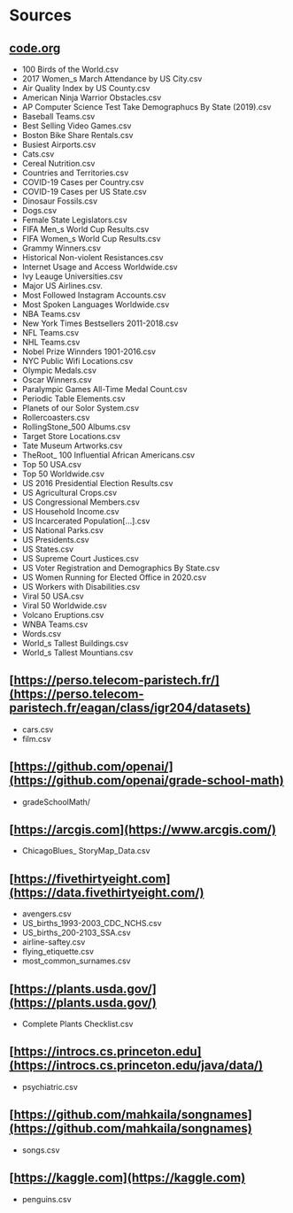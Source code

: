 # Sources

## [code.org](https://code.org/)

- 100 Birds of the World.csv
- 2017 Women_s March Attendance by US City.csv
- Air Quality Index by US County.csv
- American Ninja Warrior Obstacles.csv
- AP Computer Science Test Take Demographucs By State (2019).csv
- Baseball Teams.csv
- Best Selling Video Games.csv
- Boston Bike Share Rentals.csv
- Busiest Airports.csv
- Cats.csv
- Cereal Nutrition.csv
- Countries and Territories.csv
- COVID-19 Cases per Country.csv
- COVID-19 Cases per US State.csv
- Dinosaur Fossils.csv
- Dogs.csv
- Female State Legislators.csv
- FIFA Men_s World Cup Results.csv
- FIFA Women_s World Cup Results.csv
- Grammy Winners.csv
- Historical Non-violent Resistances.csv
- Internet Usage and Access Worldwide.csv
- Ivy Leauge Universities.csv
- Major US Airlines.csv.
- Most Followed Instagram Accounts.csv
- Most Spoken Languages Worldwide.csv
- NBA Teams.csv
- New York Times Bestsellers 2011-2018.csv
- NFL Teams.csv
- NHL Teams.csv
- Nobel Prize Winnders 1901-2016.csv
- NYC Public Wifi Locations.csv
- Olympic Medals.csv
- Oscar Winners.csv
- Paralympic Games All-Time Medal Count.csv
- Periodic Table Elements.csv
- Planets of our Solor System.csv
- Rollercoasters.csv
- RollingStone_500 Albums.csv
- Target Store Locations.csv
- Tate Museum Artworks.csv
- TheRoot_ 100 Influential African Americans.csv
- Top 50 USA.csv
- Top 50 Worldwide.csv
- US 2016 Presidential Election Results.csv
- US Agricultural Crops.csv
- US Congressional Members.csv
- US Household Income.csv
- US Incarcerated Population\[...\].csv
- US National Parks.csv
- US Presidents.csv
- US States.csv
- US Supreme Court Justices.csv
- US Voter Registration and Demographics By State.csv
- US Women Running for Elected Office in 2020.csv
- US Workers with Disabilities.csv
- Viral 50 USA.csv
- Viral 50 Worldwide.csv
- Volcano Eruptions.csv
- WNBA Teams.csv
- Words.csv
- World_s Tallest Buildings.csv
- World_s Tallest Mountians.csv

## [https://perso.telecom-paristech.fr/](https://perso.telecom-paristech.fr/eagan/class/igr204/datasets)

- cars.csv
- film.csv

## [https://github.com/openai/](https://github.com/openai/grade-school-math)

- gradeSchoolMath/

## [https://arcgis.com](https://www.arcgis.com/)

- ChicagoBlues\_ StoryMap_Data.csv

## [https://fivethirtyeight.com](https://data.fivethirtyeight.com/)

- avengers.csv
- US_births_1993-2003_CDC_NCHS.csv
- US_births_200-2103_SSA.csv
- airline-saftey.csv
- flying_etiquette.csv
- most_common_surnames.csv

## [https://plants.usda.gov/](https://plants.usda.gov/)

- Complete Plants Checklist.csv

## [https://introcs.cs.princeton.edu](https://introcs.cs.princeton.edu/java/data/)

- psychiatric.csv

## [https://github.com/mahkaila/songnames](https://github.com/mahkaila/songnames)

- songs.csv

## [https://kaggle.com](https://kaggle.com)

- penguins.csv

